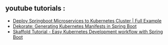 

## youtube tutorials :
- [Deploy Springboot Microservices to Kubernetes Cluster | Full Example](https://www.youtube.com/watch?v=VAmntTPebKE)
- [Dekorate: Generating Kubernetes Manifests in Spring Boot](https://www.youtube.com/watch?v=G_BhoEGFWWg)
- [Skaffold Tutorial - Easy Kubernetes Development workflow with Spring Boot](https://www.youtube.com/watch?v=G_BhoEGFWWg)
